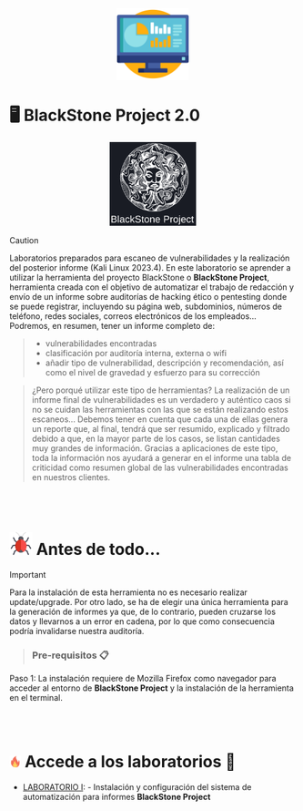 <p align="center">
<picture>
  <source media="(prefers-color-scheme: dark)" srcset="images/vuln.png">
  <source media="(prefers-color-scheme: light)" srcset="images/vuln.png">
  <img alt="Hacking_Labs, más allá de la Ciberseguridad" src="images/vuln.png" width="25%">
</picture>
</p>

# :desktop_computer:	BlackStone Project 2.0 

<p align="center">
<picture>
  <source media="(prefers-color-scheme: dark)" srcset="images/black.png">
  <source media="(prefers-color-scheme: light)" srcset="images/black.png">
  <img alt="Hacking_Labs, más allá de la Ciberseguridad" src="images/black.png" width="30%">
</picture>
</p>

> [!CAUTION]
> Laboratorios preparados para escaneo de vulnerabilidades y la realización del posterior informe (Kali Linux 2023.4). En este laboratorio se aprender a utilizar la herramienta del proyecto BlackStone o <b>BlackStone Project</b>, herramienta creada con el objetivo de automatizar el trabajo de redacción y envío de un informe sobre auditorías de hacking ético o pentesting donde se puede registrar, incluyendo su página web, subdominios, números de teléfono, redes sociales, correos electrónicos de los empleados… Podremos, en resumen, tener un informe completo de:

>- vulnerabilidades encontradas
>- clasificación por auditoría interna, externa o wifi
>- añadir tipo de vulnerabilidad, descripción y recomendación, así como el nivel de gravedad y esfuerzo para su corrección 


> ¿Pero porqué utilizar este tipo de herramientas?
La realización de un informe final de vulnerabilidades es un verdadero y auténtico caos si no se cuidan las herramientas con las que se están realizando estos escaneos... Debemos tener en cuenta que cada una de ellas genera un reporte que, al final, tendrá que ser resumido, explicado y filtrado debido a que, en la mayor parte de los casos, se listan cantidades muy grandes de información. Gracias a aplicaciones de este tipo, toda la información nos ayudará a generar en el informe una tabla de criticidad como resumen global de las vulnerabilidades encontradas en nuestros clientes.

<br>
<br>

# <img alt="Hacking_Labs, más allá de la Ciberseguridad" src="images/virus.png" width="8%"> Antes de todo... 

> [!IMPORTANT]
> Para la instalación de esta herramienta no es necesario realizar update/upgrade. Por otro lado, se ha de elegir una única herramienta para la generación de informes ya que, de lo contrario, pueden cruzarse los datos y llevarnos a un error en cadena, por lo que como consecuencia podría invalidarse nuestra auditoría.

> ### Pre-requisitos 📋
Paso 1: La instalación requiere de Mozilla Firefox como navegador para acceder al entorno de <b>BlackStone Project</b> y la instalación de la herramienta en el terminal. 

<br>
<br>

# <img alt="Hacking_Labs, más allá de la Ciberseguridad" src="images/fuego.png" width="4%"> Accede a los laboratorios  :floppy_disk:

- [LABORATORIO I](BlackStone): - Instalación y configuración del sistema de automatización para informes <b>BlackStone Project</b>